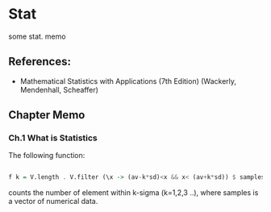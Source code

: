# Stat
some stat. memo

## References:
* Mathematical Statistics with Applications (7th Edition)
  (Wackerly, Mendenhall, Scheaffer)

## Chapter Memo
### Ch.1 What is Statistics

The following function:

```haskell

f k = V.length . V.filter (\x -> (av-k*sd)<x && x< (av+k*sd)) $ samples

```
counts the number of element within k-sigma (k=1,2,3 ..), where samples is a vector of numerical data.

